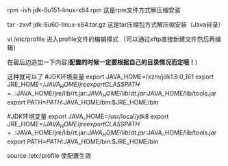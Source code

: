 rpm -ivh jdk-8u151-linux-x64.rpm   这是rpm文件方式解压缩安装

tar -zxvf jdk-8u60-linux-x64.tar.gz    这是tar压缩包方式解压缩安装（Java目录）


vi /etc/profile                  进入profile文件的编辑模式 （可以通过xftp直接新建文件然后再编辑）



 在最后边追加一下内容(**配置的时候一定要根据自己的目录情况而定哦！**)

 这种就可以了
 #JDK环境变量
 export JAVA_HOME=/xzm/jdk1.8.0_161
 export JRE_HOME=/$JAVA_HOME/jre
 export CLASSPATH=.:$JAVA_HOME/jre/lib/rt.jar:$JAVA_HOME/lib/dt.jar:$JAVA_HOME/lib/tools.jar
 export PATH=$PATH:$JAVA_HOME/bin:$JRE_HOME/bin


 #JDK环境变量
 export JAVA_HOME=/usr/local/jdk8
 export JRE_HOME=/$JAVA_HOME/jre
 export CLASSPATH=.:$JAVA_HOME/jre/lib/rt.jar:$JAVA_HOME/lib/dt.jar:$JAVA_HOME/lib/tools.jar
 export PATH=$PATH:$JAVA_HOME/bin:$JRE_HOME/bin

  source /etc/profile 使配置生效